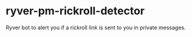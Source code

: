 # ryver-pm-rickroll-detector
Ryver bot to alert you if a rickroll link is sent to you in private messages.
